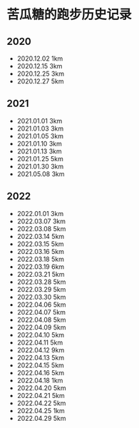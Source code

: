 # 苦瓜糖的跑步历史记录

## 2020

- 2020.12.02  1km
- 2020.12.15  3km
- 2020.12.25  3km
- 2020.12.27  5km

## 2021

- 2021.01.01  3km
- 2021.01.03  3km
- 2021.01.05  3km
- 2021.01.10  3km
- 2021.01.13  3km
- 2021.01.25  5km
- 2021.01.30  3km
- 2021.05.08  3km

## 2022

- 2022.01.01  3km
- 2022.03.07  3km
- 2022.03.08  5km
- 2022.03.14  5km
- 2022.03.15  5km
- 2022.03.16  5km
- 2022.03.18  5km
- 2022.03.19  6km
- 2022.03.21  5km
- 2022.03.28  5km
- 2022.03.29  5km
- 2022.03.30  5km
- 2022.04.06  5km
- 2022.04.07  5km
- 2022.04.08  5km
- 2022.04.09  5km
- 2022.04.10  5km
- 2022.04.11  5km
- 2022.04.12  9km
- 2022.04.13  5km
- 2022.04.15  5km
- 2022.04.16  5km
- 2022.04.18  1km
- 2022.04.20  5km
- 2022.04.21  5km
- 2022.04.22  5km
- 2022.04.25  1km
- 2022.04.29  5km
